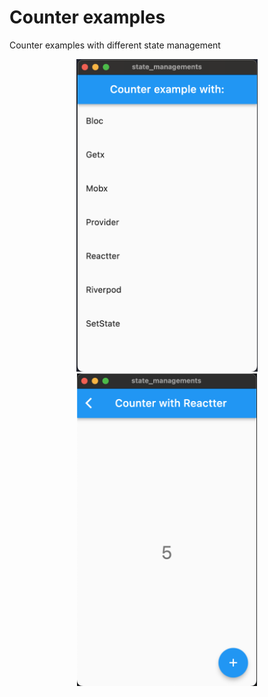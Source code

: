 # Counter examples

Counter examples with different state management
<p align="center">
  <img src="https://github.com/CarLeonDev/state_managements/raw/master/app_capture.png" height="500" alt="App capture" />
  <img src="https://github.com/CarLeonDev/state_managements/raw/master/reactter_capture.png" height="500" alt="Reactter capture" />
</p>
